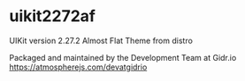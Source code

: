 # uikit2272af
UIKit version 2.27.2 Almost Flat Theme from distro

Packaged and maintained by the Development Team at Gidr.io
https://atmospherejs.com/devatgidrio
